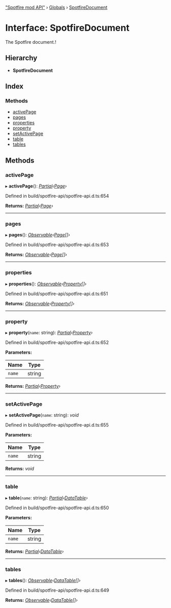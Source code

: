 ["Spotfire mod API"](../README.md) › [Globals](../globals.md) › [SpotfireDocument](spotfiredocument.md)

# Interface: SpotfireDocument

The Spotfire document.!

## Hierarchy

* **SpotfireDocument**

## Index

### Methods

* [activePage](spotfiredocument.md#activepage)
* [pages](spotfiredocument.md#pages)
* [properties](spotfiredocument.md#properties)
* [property](spotfiredocument.md#property)
* [setActivePage](spotfiredocument.md#setactivepage)
* [table](spotfiredocument.md#table)
* [tables](spotfiredocument.md#tables)

## Methods

###  activePage

▸ **activePage**(): *[Partial](../globals.md#partial)‹[Page](page.md)›*

Defined in build/spotfire-api/spotfire-api.d.ts:654

**Returns:** *[Partial](../globals.md#partial)‹[Page](page.md)›*

___

###  pages

▸ **pages**(): *[Observable](observable.md)‹[Page](page.md)[]›*

Defined in build/spotfire-api/spotfire-api.d.ts:653

**Returns:** *[Observable](observable.md)‹[Page](page.md)[]›*

___

###  properties

▸ **properties**(): *[Observable](observable.md)‹[Property](property.md)[]›*

Defined in build/spotfire-api/spotfire-api.d.ts:651

**Returns:** *[Observable](observable.md)‹[Property](property.md)[]›*

___

###  property

▸ **property**(`name`: string): *[Partial](../globals.md#partial)‹[Property](property.md)›*

Defined in build/spotfire-api/spotfire-api.d.ts:652

**Parameters:**

Name | Type |
------ | ------ |
`name` | string |

**Returns:** *[Partial](../globals.md#partial)‹[Property](property.md)›*

___

###  setActivePage

▸ **setActivePage**(`name`: string): *void*

Defined in build/spotfire-api/spotfire-api.d.ts:655

**Parameters:**

Name | Type |
------ | ------ |
`name` | string |

**Returns:** *void*

___

###  table

▸ **table**(`name`: string): *[Partial](../globals.md#partial)‹[DataTable](datatable.md)›*

Defined in build/spotfire-api/spotfire-api.d.ts:650

**Parameters:**

Name | Type |
------ | ------ |
`name` | string |

**Returns:** *[Partial](../globals.md#partial)‹[DataTable](datatable.md)›*

___

###  tables

▸ **tables**(): *[Observable](observable.md)‹[DataTable](datatable.md)[]›*

Defined in build/spotfire-api/spotfire-api.d.ts:649

**Returns:** *[Observable](observable.md)‹[DataTable](datatable.md)[]›*
